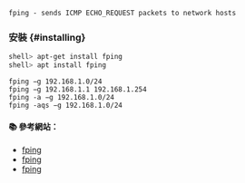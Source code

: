 `fping - sends ICMP ECHO_REQUEST packets to network hosts`


### 安裝 {#installing}

```sh
shell> apt-get install fping
shell> apt install fping
```

```
fping −g 192.168.1.0/24
fping −g 192.168.1.1 192.168.1.254
fping -a −g 192.168.1.0/24
fping -aqs −g 192.168.1.0/24
```

#### :books: 參考網站：
- [fping](https://github.com/schweikert/fping)
- [fping](http://fping.org/)
- [fping](http://fping.org/fping.1.html)